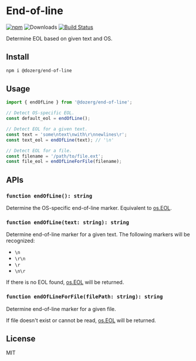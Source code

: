 # End-of-line

[![npm](https://img.shields.io/npm/v/@dozerg/end-of-line.svg)](https://www.npmjs.com/package/@dozerg/end-of-line) ![Downloads](https://img.shields.io/npm/dm/@dozerg/end-of-line.svg)
[![Build Status](https://github.com/daidodo/end-of-line/actions/workflows/node.js.yml/badge.svg)](https://github.com/daidodo/end-of-line/actions)

Determine EOL based on given text and OS.

## Install

```sh
npm i @dozerg/end-of-line
```

## Usage

```ts
import { endOfLine } from '@dozerg/end-of-line';

// Detect OS-specific EOL.
const default_eol = endOfLine();

// Detect EOL for a given text.
const text = 'some\ntext\nwith\r\nnewlines\r';
const text_eol = endOfLine(text); // '\n'

// Detect EOL for a file.
const filename = '/path/to/file.ext';
const file_eol = endOfLineForFile(filename);
```

## APIs

### `function endOfLine(): string`

Determine the OS-specific end-of-line marker. Equivalent to [os.EOL](https://nodejs.org/api/os.html#os_os_eol).

### `function endOfLine(text: string): string`

Determine end-of-line marker for a given text. The following markers will be recognized:

- `\n`
- `\r\n`
- `\r`
- `\n\r`

If there is no EOL found, [os.EOL](https://nodejs.org/api/os.html#os_os_eol) will be returned.

### `function endOfLineForFile(filePath: string): string`

Determine end-of-line marker for a given file.

If file doesn't exist or cannot be read, [os.EOL](https://nodejs.org/api/os.html#os_os_eol) will be returned.

## License

MIT
